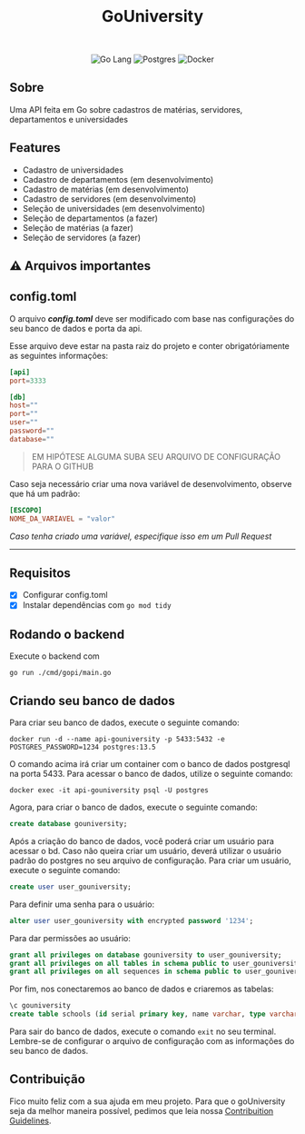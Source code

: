 <br/>

<!-- <p align="center"><a href="https://newhappen.com.br" target="_blank"><img src="https://github.com/NewHappen-Company/oficial/blob/master/src/assets/logoBlue.svg?raw=true" height="70"></a></p> -->

<p align="center">
<h1 align="center">GoUniversity</h1>
</p>

<br/>

<p align="center">
    <img src="https://img.shields.io/badge/Go-00ADD8?style=for-the-badge&logo=go&logoColor=white" alt="Go Lang" />
    <img src="https://img.shields.io/badge/PostgreSQL-316192?style=for-the-badge&logo=postgresql&logoColor=white" alt="Postgres" />
    <img src="https://img.shields.io/badge/Docker-2CA5E0?style=for-the-badge&logo=docker&logoColor=white" alt="Docker" />
</p>

## Sobre
Uma API feita em Go sobre cadastros de matérias, servidores, departamentos e universidades

## Features
- Cadastro de universidades
- Cadastro de departamentos (em desenvolvimento)
- Cadastro de matérias (em desenvolvimento)
- Cadastro de servidores (em desenvolvimento)
- Seleção de universidades (em desenvolvimento)
- Seleção de departamentos (a fazer)
- Seleção de matérias (a fazer)
- Seleção de servidores (a fazer)

## :warning: Arquivos importantes
config.toml
-------------

O arquivo ***config.toml*** deve ser modificado com base nas configurações do seu banco de dados e porta da api.
  
Esse arquivo deve estar na pasta raiz do projeto e conter obrigatóriamente as seguintes informações:
```toml
[api]
port=3333

[db]
host=""
port=""
user=""
password=""
database=""
```
>EM HIPÓTESE ALGUMA SUBA SEU ARQUIVO DE CONFIGURAÇÃO PARA O GITHUB
  
Caso seja necessário criar uma nova variável de desenvolvimento, observe que há um padrão:
```toml
[ESCOPO]
NOME_DA_VARIAVEL = "valor"
```

_Caso tenha criado uma variável, especifique isso em um Pull Request_  

-----------------

## Requisitos
- [x] Configurar config.toml
- [x] Instalar dependências com `go mod tidy`

## Rodando o backend
Execute o backend com
```shell
go run ./cmd/gopi/main.go
```

## Criando seu banco de dados
Para criar seu banco de dados, execute o seguinte comando:
```shell
docker run -d --name api-gouniversity -p 5433:5432 -e POSTGRES_PASSWORD=1234 postgres:13.5
```
O comando acima irá criar um container com o banco de dados postgresql na porta 5433. Para acessar o banco de dados, utilize o seguinte comando:
```shell
docker exec -it api-gouniversity psql -U postgres
```
Agora, para criar o banco de dados, execute o seguinte comando:
```sql
create database gouniversity;
```
Após a criação do banco de dados, você poderá criar um usuário para acessar o bd. Caso não queira criar um usuário, deverá utilizar o usuário padrão do postgres no seu arquivo de configuração. Para criar um usuário, execute o seguinte comando:
```sql
create user user_gouniversity;
```
Para definir uma senha para o usuário:
```sql
alter user user_gouniversity with encrypted password '1234';
```
Para dar permissões ao usuário:
```sql
grant all privileges on database gouniversity to user_gouniversity;
grant all privileges on all tables in schema public to user_gouniversity;
grant all privileges on all sequences in schema public to user_gouniversity;
```
Por fim, nos conectaremos ao banco de dados e criaremos as tabelas:
```sql
\c gouniversity
create table schools (id serial primary key, name varchar, type varchar);
```
Para sair do banco de dados, execute o comando `exit` no seu terminal.
Lembre-se de configurar o arquivo de configuração com as informações do seu banco de dados. 

## Contribuição
Fico muito feliz com a sua ajuda em meu projeto. Para que o goUniversity seja da melhor maneira possível, pedimos que leia nossa [Contribuition Guidelines](/.github/CONTRIBUITING.md).